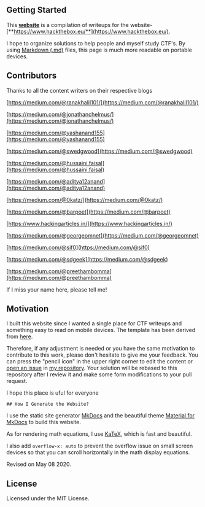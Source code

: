 
## Getting Started

This **[website](http://hackthebox-solutions.github.ioo/)** is a compilation of writeups for the website- [**https://www.hackthebox.eu/**](https://www.hackthebox.eu/).

I hope to organize solutions to help people and myself study CTF's. By using [Markdown (.md)](https://en.wikipedia.org/wiki/Markdown) files, this page is much more readable on portable devices.


## Contributors

Thanks to all the content writers on their respective blogs

[https://medium.com/@ranakhalil101/](https://medium.com/@ranakhalil101/)

[https://medium.com/@jonathanchelmus/](https://medium.com/@jonathanchelmus/)

[https://medium.com/@yashanand155](https://medium.com/@yashanand155)

[https://medium.com/@swedgwood](https://medium.com/@swedgwood)

[https://medium.com/@hussaini.faisal](https://medium.com/@hussaini.faisal)

[https://medium.com/@aditya12anand](https://medium.com/@aditya12anand)

[https://medium.com/@0katz/](https://medium.com/@0katz/)

[https://medium.com/@barpoet](https://medium.com/@barpoet)

[https://www.hackingarticles.in/](https://www.hackingarticles.in/)

[https://medium.com/@georgeomnet](https://medium.com/@georgeomnet)

[https://medium.com/@sif0](https://medium.com/@sif0)

[https://medium.com/@sdgeek](https://medium.com/@sdgeek)

[https://medium.com/@preethambomma](https://medium.com/@preethambomma)


If I miss your name here, please tell me!

## Motivation

I built this website since I wanted a single place for CTF writeups and something easy to read on mobile devices. The template has been derived from [here](https://walkccc.github.io/CLRS/).

Therefore, if any adjustment is needed or you have the same motivation to contribute to this work, please don't hesitate to give me your feedback. You can press the "pencil icon" in the upper right corner to edit the content or [open an issue](http://hackthebox-solutions.github.ioo/issues/new) in [my repository](http://hackthebox-solutions.github.ioo/). Your solution will be rebased to this repository after I review it and make some form modifications to your pull request.

I hope this place is uful for everyone

    ## How I Generate the Website?

I use the static site generator [MkDocs](http://www.mkdocs.org/) and the beautiful theme [Material for MkDocs](https://squidfunk.github.io/mkdocs-material/) to build this website.

As for rendering math equations, I use [KaTeX](https://katex.org/), which is fast and beautiful.

I also add `overflow-x: auto` to prevent the overflow issue on small screen devices so that you can scroll horizontally in the math display equations.

Revised on May 08 2020.

## License

Licensed under the MIT License.
